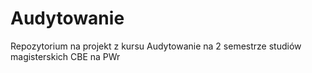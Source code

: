 # Audytowanie
Repozytorium na projekt z kursu Audytowanie na 2 semestrze studiów magisterskich CBE na PWr

